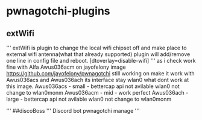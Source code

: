 # pwnagotchi-plugins
## extWifi 
 '''
 extWifi is plugin to change the local wifi chipset off and make place to external wifi 
    antenna(what that already supported) plugin will add/remove one line in config file and reboot.
    [dtoverlay=disable-wifi]
'''
    as i check work fine with Alfa Awus036acm on jayofelony image https://github.com/jayofelony/pwnagotchi
    still working on make it work with Awus036acs and Awus036ach its interface stay wlan0 what dont work at this image.
    Awus036acs - small - bettercap api not avilable wlan0 not change to wlan0monm
    Awus036acm - mid - work perfect
    Awus036ach - large - bettercap api not avilable wlan0 not change to wlan0monm
  
  '''
##discoBoss 
'''
Discord bot pwnagotchi manage 
'''
